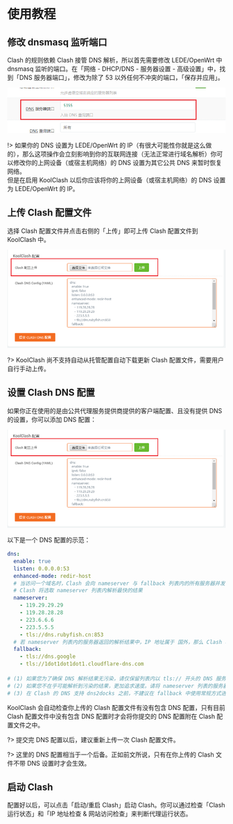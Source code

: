 # 使用教程

## 修改 dnsmasq 监听端口

Clash 的规则依赖 Clash 接管 DNS 解析，所以首先需要修改 LEDE/OpenWrt 中 dnsmasq 监听的端口。在「网络 - DHCP/DNS - 服务器设置 - 高级设置」中，找到「DNS 服务器端口」，修改为除了 53 以外任何不冲突的端口，「保存并应用」。

![](img/usage-1.png)

!> 如果你的 DNS 设置为 LEDE/OpenWrt 的 IP（有很大可能性你就是这么做的），那么这项操作会立刻影响到你的互联网连接（无法正常进行域名解析）你可以修改你的上网设备（或宿主机网络）的 DNS 设置为其它公共 DNS 来暂时恢复网络。  
但是在启用 KoolClash 以后你应该将你的上网设备（或宿主机网络）的 DNS 设置为 LEDE/OpenWrt 的 IP。

## 上传 Clash 配置文件

选择 Clash 配置文件并点击右侧的「上传」即可上传 Clash 配置文件到 KoolClash 中。

![](img/usage-2.png)

?> KoolClash 尚不支持自动从托管配置自动下载更新 Clash 配置文件，需要用户自行手动上传。

## 设置 Clash DNS 配置

如果你正在使用的是由公共代理服务提供商提供的客户端配置、且没有提供 DNS 的设置，你可以添加 DNS 配置：

![](img/usage-2.png)

以下是一个 DNS 配置的示范：

```yaml
dns:
  enable: true
  listen: 0.0.0.0:53
  enhanced-mode: redir-host
  # 当访问一个域名时，Clash 会向 nameserver 与 fallback 列表内的所有服务器并发请求，得到域名对应的 IP 地址
  # Clash 将选取 nameserver 列表内解析最快的结果
  nameserver:
    - 119.29.29.29
    - 119.28.28.28
    - 223.6.6.6
    - 223.5.5.5
    - tls://dns.rubyfish.cn:853
  # 若 nameserver 列表内的服务器返回的解析结果中，IP 地址属于 国外，那么 Clash 将选择 fallback 列表内，解析最快的结果
  fallback:
    - tls://dns.google
    - tls://1dot1dot1dot1.cloudflare-dns.com

# (1) 如果您为了确保 DNS 解析结果无污染，请仅保留列表内以 tls:// 开头的 DNS 服务器，但是通常对于国内没有太大必要
# (2) 如果您不在乎可能解析到污染的结果，更加追求速度。请将 nameserver 列表的服务器插入至 fallback 列表内，并移除重复项
# (3) 在 Clash 的 DNS 支持 dns2docks 之前，不建议在 fallback 中使用常规方式进行解析（即直接配置 IP）
```

KoolClash 会自动检查你上传的 Clash 配置文件有没有包含 DNS 配置，只有目前 Clash 配置文件中没有包含 DNS 配置时才会将你提交的 DNS 配置附在 Clash 配置文件之中。

?> 提交完 DNS 配置以后，建议重新上传一次 Clash 配置文件。

?> 这里的 DNS 配置相当于一个后备。正如前文所说，只有在你上传的 Clash 文件不带 DNS 设置时才会生效。

## 启动 Clash

配置好以后，可以点击「启动/重启 Clash」启动 Clash。你可以通过检查「Clash 运行状态」和「IP 地址检查 & 网站访问检查」来判断代理运行状态。
